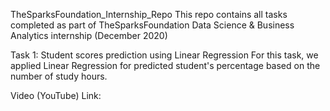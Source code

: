 TheSparksFoundation_Internship_Repo
This repo contains all tasks completed as part of TheSparksFoundation Data Science & Business Analytics internship (December 2020)

Task 1: Student scores prediction using Linear Regression For this task, we applied Linear Regression for predicted student's percentage based on the number of study hours.

Video (YouTube) Link:
